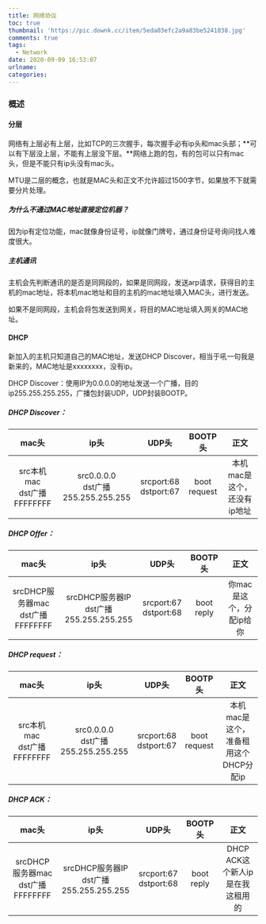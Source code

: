 ```yaml
---
title: 网络协议
toc: true
thumbnail: 'https://pic.downk.cc/item/5eda03efc2a9a83be5241038.jpg'
comments: true
tags:
  - Network
date: 2020-09-09 16:53:07
urlname:
categories:
---
```


### 概述

#### 分层

网络有上层必有上层，比如TCP的三次握手，每次握手必有ip头和mac头部；**可以有下层没上层，不能有上层没下层。**网络上跑的包，有的包可以只有mac头，但是不能只有ip头没有mac头。

MTU是二层的概念，也就是MAC头和正文不允许超过1500字节，如果放不下就需要分片处理。

##### 为什么不通过MAC地址直接定位机器？

因为ip有定位功能，mac就像身份证号，ip就像门牌号，通过身份证号询问找人难度很大。

##### 主机通讯

主机会先判断通讯的是否是同网段的，如果是同网段，发送arp请求，获得目的主机的mac地址，将本机mac地址和目的主机的mac地址填入MAC头，进行发送。

如果不是同网段，主机会将包发送到网关，将目的MAC地址填入网关的MAC地址。

#### DHCP

新加入的主机只知道自己的MAC地址，发送DHCP Discover，相当于吼一句我是新来的，MAC地址是xxxxxxxx，没有ip。

DHCP Discover：使用IP为0.0.0.0的地址发送一个广播，目的ip255.255.255.255，广播包封装UDP，UDP封装BOOTP。

##### DHCP Discover：

|              mac头              |                  ip头                  |           UDP头            |   BOOTP头    |            正文             |
| :-----------------------------: | :------------------------------------: | :------------------------: | :----------: | :-------------------------: |
| src本机mac<br />dst广播FFFFFFFF | src0.0.0.0<br />dst广播255.255.255.255 | srcport:68<br />dstport:67 | boot request | 本机mac是这个，还没有ip地址 |

##### DHCP Offer：

|                 mac头                 |                    ip头                     |           UDP头            |  BOOTP头   |          正文           |
| :-----------------------------------: | :-----------------------------------------: | :------------------------: | :--------: | :---------------------: |
| srcDHCP服务器mac<br />dst广播FFFFFFFF | srcDHCP服务器IP<br />dst广播255.255.255.255 | srcport:67<br />dstport:68 | boot reply | 你mac是这个，分配ip给你 |

##### DHCP request：

|              mac头              |                  ip头                  |           UDP头            |   BOOTP头    |                 正文                  |
| :-----------------------------: | :------------------------------------: | :------------------------: | :----------: | :-----------------------------------: |
| src本机mac<br />dst广播FFFFFFFF | src0.0.0.0<br />dst广播255.255.255.255 | srcport:68<br />dstport:67 | boot request | 本机mac是这个，准备租用这个DHCP分配ip |

##### DHCP ACK：

|                 mac头                 |                    ip头                     |           UDP头            |  BOOTP头   |               正文               |
| :-----------------------------------: | :-----------------------------------------: | :------------------------: | :--------: | :------------------------------: |
| srcDHCP服务器mac<br />dst广播FFFFFFFF | srcDHCP服务器IP<br />dst广播255.255.255.255 | srcport:67<br />dstport:68 | boot reply | DHCP ACK这个新人ip是在我这租用的 |

